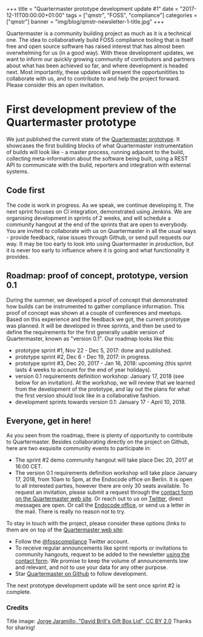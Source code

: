 +++
title = "Quartermaster prototype development update #1"
date = "2017-12-11T00:00:00+01:00"
tags = ["qmstr", "FOSS", "compliance"]
categories = ["qmstr"]
banner = "img/blog/qmstr-newsletter-1-title.jpg"
+++

Quartermaster is a community building project as much as it is a
technical one. The idea to collaboratively build FOSS compliance
tooling that is itself free and open source software has raised
interest that has almost been overwhelming for us (in a good
way). With these development updates, we want to inform our quickly
growing community of contributors and partners about what has been
achieved so far, and where development is headed next. Most
importantly, these updates will present the opportunitities to
collaborate with us, and to contribute to and help the project
forward. Please consider this an open invitation.

# First development preview of the Quartermaster prototype

We just published the current state of the [Quartermaster
prototype](https://github.com/QMSTR/qmstr-prototype). It showcases the
first building blocks of what Quartermaster instrumentation of builds
will look like - a master process, running adjacent to the build,
collecting meta-information about the software being built, using a
REST API to communicate with the build, reporters and integration with
external systems.

## Code first
The code is work in progress. As we speak, we continue developing
it. The next sprint focuses on CI integration, demonstrated using
Jenkins. We are organising development in sprints of 2 weeks, and will
schedule a community hangout at the end of the sprints that are open
to everybody. You are invited to collaborate with us on Quartermaster
in all the usual ways - provide feedback, raise issues through Github,
or send pull requests our way. It may be too early to look into using
Quartermaster in production, but it is never too early to influence
where it is going and what functionality it provides.

## Roadmap: proof of concept, prototype, version 0.1

During the summer, we developed a proof of concept that demonstrated
how builds can be instrumented to gather compliance information. This
proof of concept was shown at a couple of conferences and meetups. Based
on this experience and the feedback we got, the current prototype was
planned. It will be developed in three sprints, and then be used to
define the requirements for the first generally usable version of
Quartermaster, known as "version 0.1". Our roadmap looks like this:

* prototype sprint #1, Nov 22 - Dec 5, 2017: done and published.
* prototype sprint #2, Dec 6 - Dec 19, 2017: in progress.
* prototype sprint #3, Dec 20, 2017 - Jan 16, 2018: upcoming (this
sprint lasts 4 weeks to account for the end of year holidays).
* version 0.1 requirements definition workshop: January 17, 2018 (see
  below for an invitation). At the workshop, we will review that we
  learned from the development of the prototype, and lay out the plans
  for what the first version should look like in a collaborative
  fashion.
* development sprints towards version 0.1: January 17 - April 10,
  2018.

## Everyone, get in here!

As you seen from the roadmap, there is plenty of opportunity to
contribute to Quartermaster. Besides collaborating directly on the
project on Github, here are two exquisite community events to
participate in:

* The sprint #2 demo community hangout will take place Dec 20, 2017 at
  16:00 CET.
* The version 0.1 requirements definition workshop will take place
  January 17, 2018, from 10am to 5pm, at the Endocode office on
  Berlin. It is open to all interested parties, however there are only
  30 seats available. To request an invitation, please submit a
  request through the [contact form on the Quartermaster web
  site](http://qmstr.org/contact/). Or reach out to us on
  [Twitter](https://twitter.com/fosscompliance), direct messages are
  open. Or call the [Endocode
  office](https://endocode.com/impressum/), or send us a letter in the
  mail. There is really no reason not to try.

To stay in touch with the project, please consider these options
(links to them are on top of the [Quartermaster web
site](http://qmstr.org/):

* Follow the [@fosscompliance](https://twitter.com/fosscompliance)
  Twitter account.
* To receive regular announcements like sprint reports or invitations
  to community hangouts, request to be added to the newsletter [using
  the contact form](http://qmstr.org/contact/). We promise to keep the
  volume of announcements low and relevant, and not to use your data
  for any other purpose.
* Star [Quartermaster on Github](https://github.com/QMSTR/) to follow
  development.

The next prototype development update will be sent once sprint #2 is
complete.

### Credits
Title image: [Jorge Jaramillo, "David Brill's Gift Box Lid", CC BY 2.0](https://www.flickr.com/photos/georigami/14253603878) Thanks for sharing!

